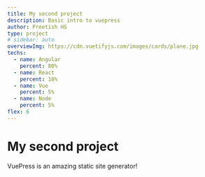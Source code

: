 ```yaml
---
title: My second project
description: Basic intro to vuepress
author: Preetish HS
type: project
# sidebar: auto
overviewImg: https://cdn.vuetifyjs.com/images/cards/plane.jpg
techs:
  - name: Angular
    percent: 80%
  - name: React
    percent: 10%
  - name: Vue
    percent: 5%
  - name: Node
    percent: 5%
flex: 6
---
```


# My second project

VuePress is an amazing static site generator!
